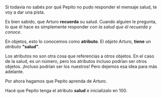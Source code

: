 Si todavía no sabés por qué Pepito no pudo responder el mensaje salud, te voy a dar una pista.

Es bien sabido, que Arturo **recuerda** su salud. Cuando alguien le pregunta, lo que él hace es simplemente responder *con la salud que él recuerda y conoce*.

En objetos, esto lo conocemos como **atributo**. El *objeto* Arturo, **tiene** un *atributo* **"salud"**. 

Los atributos no son otra cosa que referencias a otros objetos. En el caso de la salud, es un número, pero los atributos incluso podrían ser otros objetos. ¡Incluso podrían ser los nuestros! Pero dejemos esa idea para más adelante.

Por ahora hagamos que Pepito aprenda de Arturo.

Hacé que Pepito tenga el atributo **salud** e inicializalo en 100.

